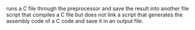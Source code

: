 runs a C file through the preprocessor and save the result into another file
script that compiles a C file but does not link
a script that generates the assembly code of a C code and save it in an output file.
